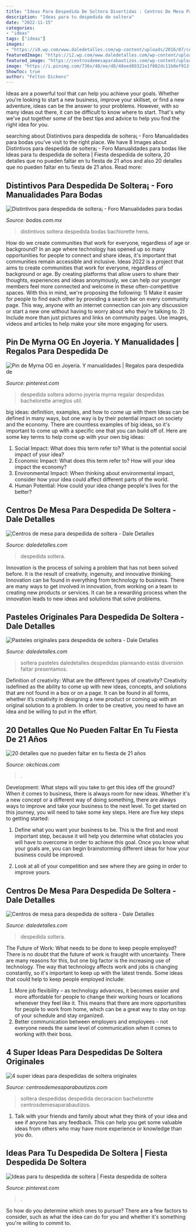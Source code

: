```yaml
---
title: "Ideas Para Despedida De Soltera Divertidas : Centros De Mesa Para Despedida De Soltera"
description: "Ideas para tu despedida de soltera"
date: "2022-11-15"
categories:
- "ideas"
tags: ["ideas"]
images:
- "https://i0.wp.com/www.daledetalles.com/wp-content/uploads/2016/07/centro-de-mesa-para-despedida-de-soltera2.jpg"
featuredImage: "https://i2.wp.com/www.daledetalles.com/wp-content/uploads/2016/07/centros-de-mesa-para-despedida-de-soltera.jpg"
featured_image: "https://centrosdemesaparabautizos.com/wp-content/uploads/2019/08/imagenes-de-despedidas-de-soltera-originales.jpg"
image: "https://i.pinimg.com/736x/48/ee/d8/48eed89321e1f082dc11b0ef913f6f7e.jpg"
ShowToc: true
author: "Felton Dickens"
---
```



Ideas are a powerful tool that can help you achieve your goals. Whether you're looking to start a new business, improve your skillset, or find a new adventure, ideas can be the answer to your problems. However, with so many ideas out there, it can be difficult to know where to start. That's why we've put together some of the best tips and advice to help you find the right idea for you.

	

		
searching about Distintivos para despedida de soltera¡ - Foro Manualidades para bodas you've visit to the right place. We have 8 Images about Distintivos para despedida de soltera¡ - Foro Manualidades para bodas like Ideas para tu despedida de soltera | Fiesta despedida de soltera, 20 detalles que no pueden faltar en tu fiesta de 21 años and also 20 detalles que no pueden faltar en tu fiesta de 21 años. Read more:
		
    
## Distintivos Para Despedida De Soltera¡ - Foro Manualidades Para Bodas

<img loading=lazy src="https://cdn0.bodas.com.mx/usr/9/1/3/4/cfb_561761.jpg" onerror="this.onerror=null;this.src='https://tse2.mm.bing.net/th?id=OIP.kGZvkEeFPYDi902WM8zpkgAAAA&amp;pid=15.1';" alt="Distintivos para despedida de soltera¡ - Foro Manualidades para bodas">

_Source: bodas.com.mx_

>distintivos soltera despedida bodas bachlorette hens. 

	

How do we create communities that work for everyone, regardless of age or background?
In an age where technology has opened up so many opportunities for people to connect and share ideas, it's important that communities remain accessible and inclusive. Ideas 2022 is a project that aims to create communities that work for everyone, regardless of background or age. By creating platforms that allow users to share their thoughts, experiences and ideas anonymously, we can help our younger members feel more connected and welcome in these often-competitive spaces. With this in mind, we're proposing the following: 1) Make it easier for people to find each other by providing a search bar on every community page. This way, anyone with an internet connection can join any discussion or start a new one without having to worry about who they're talking to. 2) Include more than just pictures and links on community pages. Use images, videos and articles to help make your site more engaging for users.

    
## Pin De Myrna OG En Joyeria. Y Manualidades | Regalos Para Despedida De

<img loading=lazy src="https://i.pinimg.com/736x/ce/7f/ac/ce7fac59e129283f403b4cb341f76a3f--pao-bachelorette.jpg" onerror="this.onerror=null;this.src='https://tse3.mm.bing.net/th?id=OIP.wAmu8kiPJXr3YWpSmZArswHaJ4&amp;pid=15.1';" alt="Pin de Myrna OG en Joyeria. Y manualidades | Regalos para despedida de">

_Source: pinterest.com_

>despedida soltera adorno joyeria myrna regalar despedidas bachelorette arreglos util. 

	

big ideas: definition, examples, and how to come up with them
Ideas can be defined in many ways, but one way is by their potential impact on society and the economy. There are countless examples of big ideas, so it's important to come up with a specific one that you can build off of. Here are some key terms to help come up with your own big ideas:
1. Social Impact: What does this term refer to? What is the potential social impact of your idea?  
2. Economic Impact: What does this term refer to? How will your idea impact the economy?  
3. Environmental Impact: When thinking about environmental impact, consider how your idea could affect different parts of the world. 
4. Human Potential: How could your idea change people's lives for the better?

    
## Centros De Mesa Para Despedida De Soltera - Dale Detalles

<img loading=lazy src="https://i0.wp.com/www.daledetalles.com/wp-content/uploads/2016/07/centro-de-mesa-para-despedida-de-soltera2.jpg" onerror="this.onerror=null;this.src='https://tse1.mm.bing.net/th?id=OIP.9W3idiHWZOWfmnZYjtxRbwHaJ4&amp;pid=15.1';" alt="Centros de mesa para despedida de soltera - Dale Detalles">

_Source: daledetalles.com_

>despedida soltera. 

	

Innovation is the process of solving a problem that has not been solved before. It is the result of creativity, ingenuity, and innovative thinking. Innovation can be found in everything from technology to business. There are many ways to get involved in innovation, from working on a team to creating new products or services. It can be a rewarding process when the innovation leads to new ideas and solutions that solve problems.

    
## Pasteles Originales Para Despedida De Soltera - Dale Detalles

<img loading=lazy src="https://i2.wp.com/www.daledetalles.com/wp-content/uploads/2016/07/pastel-para-despedida-de-soltera24.jpg?resize=500%2C667" onerror="this.onerror=null;this.src='https://tse3.mm.bing.net/th?id=OIP.PEvCNJpvK75MUv03NTlXTgHaJ4&amp;pid=15.1';" alt="Pasteles originales para despedida de soltera - Dale Detalles">

_Source: daledetalles.com_

>soltera pasteles daledetalles despedidas planeando estás diversión faltar presentamos. 

	

Definition of creativity: What are the different types of creativity?
Creativity isdefined as the ability to come up with new ideas, concepts, and solutions that are not found in a box or on a page. It can be found in all forms, whether it’s creativity in designing a new product or coming up with an original solution to a problem. In order to be creative, you need to have an idea and be willing to put in the effort.

    
## 20 Detalles Que No Pueden Faltar En Tu Fiesta De 21 Años

<img loading=lazy src="https://www.okchicas.com/wp-content/uploads/2016/09/b16d916bd5a9399566f15c6c4cc2e0ed-525x700.jpg" onerror="this.onerror=null;this.src='https://tse1.mm.bing.net/th?id=OIP.chH8xO3uQ_muuWuWP398awHaJ4&amp;pid=15.1';" alt="20 detalles que no pueden faltar en tu fiesta de 21 años">

_Source: okchicas.com_

>. 

	

Development: What steps will you take to get this idea off the ground?
When it comes to business, there is always room for new ideas. Whether it's a new concept or a different way of doing something, there are always ways to improve and take your business to the next level. To get started on this journey, you will need to take some key steps. Here are five key steps to getting started:
1. Define what you want your business to be. This is the first and most important step, because it will help you determine what obstacles you will have to overcome in order to achieve this goal. Once you know what your goals are, you can begin brainstorming different ideas for how your business could be improved.

2. Look at all of your competition and see where they are going in order to improve yours.

    
## Centros De Mesa Para Despedida De Soltera - Dale Detalles

<img loading=lazy src="https://i2.wp.com/www.daledetalles.com/wp-content/uploads/2016/07/centros-de-mesa-para-despedida-de-soltera.jpg" onerror="this.onerror=null;this.src='https://tse2.mm.bing.net/th?id=OIP.3xecuWE_JAwfkfAoJTuWFADMEy&amp;pid=15.1';" alt="Centros de mesa para despedida de soltera - Dale Detalles">

_Source: daledetalles.com_

>despedida soltera. 

	

The Future of Work: What needs to be done to keep people employed?
There is no doubt that the future of work is fraught with uncertainty. There are many reasons for this, but one big factor is the increasing use of technology. The way that technology affects work and jobs is changing constantly, so it's important to keep up with the latest trends. Some ideas that could help to keep people employed include: 
1) More job flexibility – as technology advances, it becomes easier and more affordable for people to change their working hours or locations whenever they feel like it. This means that there are more opportunities for people to work from home, which can be a great way to stay on top of your schedule and stay organized. 
2) Better communication between employers and employees – not everyone needs the same level of communication when it comes to working with their boss.

    
## 4 Super Ideas Para Despedidas De Soltera Originales

<img loading=lazy src="https://centrosdemesaparabautizos.com/wp-content/uploads/2019/08/imagenes-de-despedidas-de-soltera-originales.jpg" onerror="this.onerror=null;this.src='https://tse4.mm.bing.net/th?id=OIP.noo7iwar_7rwPJAIAkb55wAAAA&amp;pid=15.1';" alt="4 super ideas para despedidas de soltera originales">

_Source: centrosdemesaparabautizos.com_

>soltera despedidas despedida decoracion bachelorette centrosdemesaparabautizos. 

	

1. Talk with your friends and family about what they think of your idea and see if anyone has any feedback. This can help you get some valuable ideas from others who may have more experience or knowledge than you do.

    
## Ideas Para Tu Despedida De Soltera | Fiesta Despedida De Soltera

<img loading=lazy src="https://i.pinimg.com/736x/48/ee/d8/48eed89321e1f082dc11b0ef913f6f7e.jpg" onerror="this.onerror=null;this.src='https://tse3.mm.bing.net/th?id=OIP.2ij7wt8zSkr8W385hZH9tgHaLH&amp;pid=15.1';" alt="Ideas para tu despedida de soltera | Fiesta despedida de soltera">

_Source: pinterest.com_

>. 

	

So how do you determine which ones to pursue? There are a few factors to consider, such as what the idea can do for you and whether it's something you're willing to commit to.

